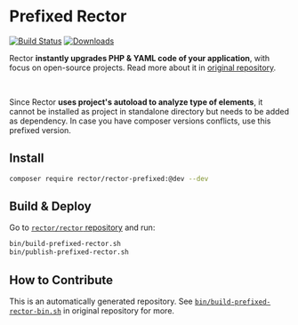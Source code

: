 # Prefixed Rector

[![Build Status](https://img.shields.io/travis/rectorphp/rector-prefixed/master.svg?style=flat-square)](https://travis-ci.org/rectorphp/rector-prefixed)
[![Downloads](https://img.shields.io/packagist/dt/rector/rector-prefixed.svg?style=flat-square)](https://packagist.org/packages/rector/rector)

Rector **instantly upgrades PHP & YAML code of your application**, with focus on open-source projects.
Read more about it in [original repository](https://github.com/rectorphp/rector).

<br>

Since Rector **uses project's autoload to analyze type of elements**, it cannot be installed as project in standalone directory but needs to be added as dependency. In case you have composer versions conflicts, use this prefixed version.

## Install

```bash
composer require rector/rector-prefixed:@dev --dev
```

## Build & Deploy

Go to [`rector/rector` repository](https://github.com/rectorphp/rector) and run:

```bash
bin/build-prefixed-rector.sh
bin/publish-prefixed-rector.sh
```

## How to Contribute

This is an automatically generated repository. See [`bin/build-prefixed-rector-bin.sh`](https://github.com/rectorphp/rector/blob/master/bin/build-prefixed-rector-bin.sh) in original repository for more.
